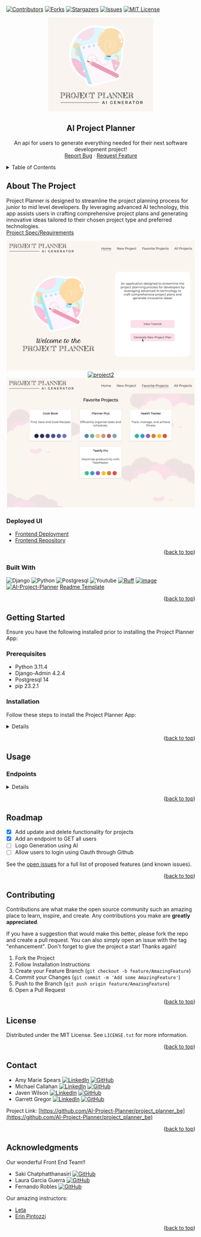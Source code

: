   <!-- Improved compatibility of back to top link: See: https://github.com/othneildrew/Best-README-Template/pull/73 -->
<a name="readme-top"></a>
<!--
*** Thanks for checking out the Best-README-Template. If you have a suggestion
*** that would make this better, please fork the repo and create a pull request
*** or simply open an issue with the tag "enhancement".
*** Don't forget to give the project a star!
*** Thanks again! Now go create something AMAZING! :D
-->

<!-- PROJECT SHIELDS -->
<!--
*** I'm using markdown "reference style" links for readability.
*** Reference links are enclosed in brackets [ ] instead of parentheses ( ).
*** See the bottom of this document for the declaration of the reference variables
*** for contributors-url, forks-url, etc. This is an optional, concise syntax you may use.
*** https://www.markdownguide.org/basic-syntax/#reference-style-links
-->
[![Contributors][contributors-shield]][contributors-url]
[![Forks][forks-shield]][forks-url]
[![Stargazers][stars-shield]][stars-url]
[![Issues][issues-shield]][issues-url]
[![MIT License][license-shield]][license-url]

<!-- PROJECT LOGO -->
<div align="center">
  <a href="https://github.com/AI-Project-Planner/project_planner_be">
    <img src="images/logo.png" alt="Logo" width="280" height="250">
  </a>

<h2 align="center">AI Project Planner</h2>

  <p align="center">
    An api for users to generate everything needed for their next software development project!
    <br>
    <!--<a href="https://github.com/AI-Project-Planner/project_planner_be"><strong>Explore the docs »</strong></a>-->
    <!--<br>-->
    <!--<a href="https://github.com/AI-Project-Planner/project_planner_be">View Demo</a>-->
    <!--.-->
    <a href="https://github.com/AI-Project-Planner/project_planner_be/issues">Report Bug</a>
    ·
    <a href="https://github.com/AI-Project-Planner/project_planner_be/issues">Request Feature</a>
  </p>
</div>

<!-- TABLE OF CONTENTS -->
<details>
  <summary>Table of Contents</summary>
  <ol>
    <li>
      <a href="#about-the-project">About The Project</a>
      <ul>
        <li><a href="#built-with">Built With</a></li>
      </ul>
    </li>
    <li>
      <a href="#getting-started">Getting Started</a>
      <ul>
        <li><a href="#prerequisites">Prerequisites</a></li>
        <li><a href="#installation">Installation</a></li>
      </ul>
    </li>
    <li><a href="#usage">Usage</a></li>
      <ul>
        <li><a href="#endpoints">Endpoints</a></li>
      </ul>
    <li><a href="#roadmap">Roadmap</a></li>
    <li><a href="#contributing">Contributing</a></li>
    <li><a href="#license">License</a></li>
    <li><a href="#contact">Contact</a></li>
    <li><a href="#acknowledgments">Acknowledgments</a></li>
  </ol>
</details>

<!-- ABOUT THE PROJECT -->
## About The Project

Project Planner is designed to streamline the project planning process for junior to mid level developers. By leveraging advanced AI technology, this app assists users in crafting comprehensive project plans and generating innovative ideas tailored to their chosen project type and preferred technologies.<br>[Project Spec/Requirements](https://mod4.turing.edu/projects/capstone/)

<div align="center">
  <a href="https://github.com/AI-Project-Planner/project_planner_be">
    <img src="images/project1.gif" alt="project1" width="500" height="345">
  </a>
  <br>
  <a href="https://github.com/AI-Project-Planner/project_planner_be">
    <img src="images/project2.gif" alt="project2" width="500" height="345">
  </a>
  <br>
  <a href="https://github.com/AI-Project-Planner/project_planner_be">
    <img src="images/project3.gif" alt="project3" width="500" height="345">
  </a>
</div>

### Deployed UI

- [Frontend Deployment](https://project-planner-ui.vercel.app/)
- [Frontend Repository](https://github.com/AI-Project-Planner/project-planner-ui)

<p align="right">(<a href="#readme-top">back to top</a>)</p>

### Built With

![Django](https://img.shields.io/badge/Django-092E20?style=for-the-badge&logo=django&logoColor=white)
![Python](https://img.shields.io/badge/Python-3776AB?style=for-the-badge&logo=python&logoColor=white)
![Postgresql](https://img.shields.io/badge/PostgreSQL-316192?style=for-the-badge&logo=postgresql&logoColor=white)
![Youtube](https://img.shields.io/badge/YouTube-FF0000?style=for-the-badge&logo=youtube&logoColor=white)
[![Ruff](https://img.shields.io/endpoint?url=https://raw.githubusercontent.com/astral-sh/ruff/main/assets/badge/v2.json)](https://github.com/astral-sh/ruff)
[![image](https://img.shields.io/pypi/v/ruff.svg)](https://pypi.python.org/pypi/ruff)
[![AI-Project-Planner](https://circleci.com/gh/AI-Project-Planner/project_planner_be.svg?style=svg)](https://circleci.com/docs/)
[Readme Template](https://github.com/othneildrew/Best-README-Template)

<p align="right">(<a href="#readme-top">back to top</a>)</p>

<!-- GETTING STARTED -->
## Getting Started

Ensure you have the following installed prior to installing the Project Planner App:

### Prerequisites

- Python 3.11.4
- Django-Admin 4.2.4
- Postgresql 14
- pip 23.2.1

### Installation

Follow these steps to install the Project Planner App:

<details close>

1. Get an API Key and/or Application Keys at:
    [OpenAI API](https://openai.com/product)

1. Fork or clone a copy of this repo, then run the following commands from the project directory in your terminal:

    ```zsh
    git clone https://github.com/AI-Project-Planner/project_planner_be.git
    ```

1. Navigate to the project directory:

    ```zsh
    cd project_planner_be
    ```

1. Create a virtual environment (optional but recommended):

    ```zsh
    python3 -m venv env
    ```

1. Activate the virtual environment:

    - macOS/Linux:

        ```zsh
        source env/bin/activate
        ```

    - Windows:

        ```zsh
        source env/Scripts/activate
        ```

1. Install the required environment packages:

    ```zsh
    pip install -r requirements.txt
    ```

1. Run migrations:

    ```zsh
    python3 manage.py makemigrations
    python3 manage.py migrate
    ```

1. Run test suite to ensure functionality is working.

    ```zsh
    python3 manage.py test
    ```

1. If any modules are missing:

    ```zsh
    pip install < MISSING MODULE >
    ```

1. Start the development server:

    ```zsh
    python3 manage.py runserver
    ```

    1. The server should start running at <http://127.0.0.1:8000/>

1. Enter your Keys in `.env`

    ```yml
    SECRET_KEY: <your_django_secret_key>
    OPEN_API_KEY: <open_ai_api_key>
    ```

</details>
<p align="right">(<a href="#readme-top">back to top</a>)</p>

<!-- USAGE EXAMPLES -->
## Usage

### Endpoints

<details close>

### Generate a Project

<details close>

```http
POST /api/v1/users/:id/projects
```

#### Parameters

```
:id => user_id
```

| Code | Description |
| :--- | :---------- |
| 200  | `OK`        |

#### Request Body

```json
{
  "type": "frontend",
  "technologies": "react, typescript and javascript",
  "time": "1 week",
  "collaborators": 2
}
```

#### Example Response

```json
{
  "id": "1",
  "type": "project",
  "attributes": {
    "name": "TaskMaster Pro",
    "steps": "Project Setup: Create Git repository and define project structure\nBackend Setup: Develop Express.js application, set up API routes\nDatabase Design: Design and implement database schema",
    "description": "TaskMaster Pro is an all-inclusive task management application designed to optimize team collaboration and productivity.",
    "features": "User registration and login\nCreate, assign, update, and track tasks\nReal-time collaboration and updates\nPriority-based task categorization",
    "interactions": "User logs in to TaskMaster Pro account.\nDashboard displays tasks by priority: High, Medium, Low.\nUser adds a task, assigns it, and sets a due date.\nTask appears under the respective priority category.\nAssigned user starts task, status updates in real-time.\nUpon completion, task is marked as done and updates for all.",
    "colors": "#3498DB\n#27AE60\n#F39C12\n#F0F3F4\n#333333\n#E74C3C",
    "saved": false,
    "timeline": "week",
    "timeline_int": 1,
    "user_id": "1"
  }
}
```

##### Error Response

| Code | Description |
| :--- | :---------- |
| 503  | `Server is down.` |

```json
{
  "Error": "Server is down.",
  "Status": 500
}
```

</details>

### Update Saved Status for A Users Project

<details close>

```http
PATCH /api/v1/users/:user_id/projects/:project_id/
```

#### Parameters

```
:user_id => user_id
:project_id => project_id
```

| Code | Description |
| :--- | :---------- |
| 202  | `ACCEPTED`        |

#### Request Body

```json
{
 "saved": "true"
}
```

#### Example Response

```json
{
 "id": "1",
 "type": "project",
 "attributes": {
    "user_id": 1,
  "name": "TaskMaster Pro",
  "steps": "Project Setup: Create Git repository and define project structure\nBackend Setup: Develop Express.js application, set up API routes\nDatabase Design: Design and implement database schema",
  "description": "TaskMaster Pro is an all-inclusive task management application designed to optimize team collaboration and productivity.",
   "features": "User registration and login\nCreate, assign, update, and track tasks\nReal-time collaboration and updates\nPriority-based task categorization",
  "interactions": "User logs in to TaskMaster Pro account.\nDashboard displays tasks by priority: High, Medium, Low.\nUser adds a task, assigns it, and sets a due date.\nTask appears under the respective priority category.\nAssigned user starts task, status updates in real-time.\nUpon completion, task is marked as done and updates for all.",
  "colors": "#3498DB\n#27AE60\n#F39C12\n#F0F3F4\n#333333\n#E74C3C",
  "saved": true,
  "timeline": "week",
    "timeline_int": 1,
     "tagline": "Effortlessly manage and track tasks.",
        "collaborators": 4,
        "logo_url": "",
        "logo_font": ""
 }
}
```

##### Error Response

| Code | Description |
| :--- | :---------- |
| 404  | `Project or User ID not found.` |

```json
 {
  "Error": "Project or User ID not found.",
  "Status": 404
 }
```

</details>

### Update Attribute for A Users Project

<details close>

```http
PUT /api/v1/users/:user_id/projects/:project_id/
```

#### Parameters

```
:user_id => user_id
:project_id => project_id
```

| Code | Description |
| :--- | :---------- |
| 202  | `ACCEPTED`        |

#### Request Body

```json
{
 "collaborators": 5,
}
```

#### Example Response

```json
{
 "id": "1",
 "type": "project",
 "attributes": {
    "user_id": 1,
  "name": "TaskMaster Pro",
  "steps": "Project Setup: Create Git repository and define project structure\nBackend Setup: Develop Express.js application, set up API routes\nDatabase Design: Design and implement database schema",
  "description": "TaskMaster Pro is an all-inclusive task management application designed to optimize team collaboration and productivity.",
   "features": "User registration and login\nCreate, assign, update, and track tasks\nReal-time collaboration and updates\nPriority-based task categorization",
  "interactions": "User logs in to TaskMaster Pro account.\nDashboard displays tasks by priority: High, Medium, Low.\nUser adds a task, assigns it, and sets a due date.\nTask appears under the respective priority category.\nAssigned user starts task, status updates in real-time.\nUpon completion, task is marked as done and updates for all.",
  "colors": "#3498DB\n#27AE60\n#F39C12\n#F0F3F4\n#333333\n#E74C3C",
  "saved": true,
  "timeline": "week",
    "timeline_int": 1,
     "tagline": "Effortlessly manage and track tasks.",
        "collaborators": 5,
        "logo_url": "",
        "logo_font": ""
 }
}
```

##### Error Response

| Code | Description |
| :--- | :---------- |
| 404  | `Project or User ID not found.` |

```json
 {
  "Error": "Project or User ID not found.",
  "Status": 404
 }
```

</details>

### Get ALL of a Users Projects

<details close>

```http
GET /api/v1/users/:id/projects/
```

#### Parameters

```
:id => user_id
```

| Code | Description |
| :--- | :---------- |
| 200  | `OK`        |

#### Example Response

```json
{
  "data":
  [
    {
      "id": "1",
      "type": "project",
      "attributes": {
        "user_id": 1,
        "name": "TaskMaster Pro",
        "steps": "Project Setup: Create Git repository and define project structure\nBackend Setup: Develop Express.js application, set up API routes\nDatabase Design: Design and implement database schema",
        "description": "TaskMaster Pro is an all-inclusive task management application designed to optimize team collaboration and productivity.",
        "features": "User registration and login\nCreate, assign, update, and track tasks\nReal-time collaboration and updates\nPriority-based task categorization",
        "interactions": "User logs in to TaskMaster Pro account.\nDashboard displays tasks by priority: High, Medium, Low.\nUser adds a task, assigns it, and sets a due date.\nTask appears under the respective priority category.\nAssigned user starts task, status updates in real-time.\nUpon completion, task is marked as done and updates for all.",
        "colors": "#3498DB\n#27AE60\n#F39C12\n#F0F3F4\n#333333\n#E74C3C",
        "timeline": "week",
        "timeline_int": 1,
        "saved": true,
        "tagline": "Effortlessly manage and track tasks.",
        "collaborators": 4,
        "logo_url": "",
        "logo_font": ""
      }
    },
    {
      "id": "2",
      "type": "project",
      "attributes": {
        "user_id": 1,
        "name": "Different Project Pro",
        "steps": "Project Setup: Create Git repository and define project structure\nBackend Setup: Develop Express.js application, set up API routes\nDatabase Design: Design and implement database schema",
        "description": "It's different!",
        "features": "User registration and login\nCreate, assign, update, and track tasks\nReal-time collaboration and updates\nPriority-based task categorization",
        "interactions": "User logs in to TaskMaster Pro account.\nDashboard displays tasks by priority: High, Medium, Low.\nUser adds a task, assigns it, and sets a due date.\nTask appears under the respective priority category.\nAssigned user starts task, status updates in real-time.\nUpon completion, task is marked as done and updates for all.",
        "colors": "#3498DB\n#27AE60\n#F39C12\n#F0F3F4\n#333333\n#E74C3C",
        "saved": true,
        "timeline": "days",
        "timeline_int": 4,
        "tagline": "Manage and track tasks differently.",
        "collaborators": 4,
        "logo_url": "",
        "logo_font": ""
      }
    }
  ]
}
```

Error Response:

| Code | Description |
| :--- | :---------- |
| 404  | `User ID not found.` |

```json
{
  "Error": "User ID not found.",
  "Status": 404
}
```

</details>

### Delete A User's Project

<details close>

```http
DELETE /api/v1/users/:user_id/projects/:project_id/
```

#### Parameters

```
:user_id => user_id
:project_id => project_id
```

| Code | Description |
| :--- | :---------- |
| 200  | `SUCCESSFUL`        |

#### Example Response

```json
{
 "messages": "Project with id " {project_id} + " was deleted."
}
```

##### Error Response

| Code | Description |
| :--- | :---------- |
| 404  | `Project or User ID not found.` |

```json
{
  "Error": "Project or User ID not found.",
  "Status": 404
}
```

</details>
</details>
</details>

<p align="right">(<a href="#readme-top">back to top</a>)</p>

<!-- ROADMAP -->
## Roadmap

- [x] Add update and delete functionality for projects
- [x] Add an endpoint to GET all users
- [ ] Logo Generation using AI
- [ ] Allow users to login using Oauth through Github

See the [open issues](https://github.com/AI-Project-Planner/project_planner_be/issues) for a full list of proposed features (and known issues).

<p align="right">(<a href="#readme-top">back to top</a>)</p>

<!-- CONTRIBUTING -->
## Contributing

Contributions are what make the open source community such an amazing place to learn, inspire, and create. Any contributions you make are **greatly appreciated**.

If you have a suggestion that would make this better, please fork the repo and create a pull request. You can also simply open an issue with the tag "enhancement".
Don't forget to give the project a star! Thanks again!

1. Fork the Project
1. Follow Installation Instructions
1. Create your Feature Branch (`git checkout -b feature/AmazingFeature`)
1. Commit your Changes (`git commit -m 'Add some AmazingFeature'`)
1. Push to the Branch (`git push origin feature/AmazingFeature`)
1. Open a Pull Request

<p align="right">(<a href="#readme-top">back to top</a>)</p>

<!-- LICENSE -->
## License

Distributed under the MIT License. See `LICENSE.txt` for more information.

<p align="right">(<a href="#readme-top">back to top</a>)</p>

<!-- CONTACT -->
## Contact

- Amy Marie Spears [![LinkedIn][linkedin-shield]][linkedin-url-as] [![GitHub][github-shield]][github-url-as]
- Michael Callahan [![LinkedIn][linkedin-shield]][linkedin-url-mc] [![GitHub][github-shield]][github-url-mc]
- Javen Wilson [![LinkedIn][linkedin-shield]][linkedin-url-jw] [![GitHub][github-shield]][github-url-jw]
- Garrett Gregor [![LinkedIn][linkedin-shield]][linkedin-url-gg] [![GitHub][github-shield]][github-url-gg]

Project Link: [https://github.com/AI-Project-Planner/project_planner_be](https://github.com/AI-Project-Planner/project_planner_be)

<p align="right">(<a href="#readme-top">back to top</a>)</p>

<!-- ACKNOWLEDGMENTS -->
## Acknowledgments

Our wonderful Front End Team!!
- Saki Chatphatthanasiri [![GitHub][github-shield]][github-url-sc]
- Laura Garcia Guerra [![GitHub][github-shield]][github-url-lg]
- Fernando Robles [![GitHub][github-shield]][github-url-fr]

Our amazing instructors:

- [Leta](https://github.com/letakeane)
- [Erin Pintozzi](https://github.com/epintozzi)

<p align="right">(<a href="#readme-top">back to top</a>)</p>

<!-- MARKDOWN LINKS & IMAGES -->
<!-- https://www.markdownguide.org/basic-syntax/#reference-style-links -->
[contributors-shield]: https://img.shields.io/github/contributors/AI-Project-Planner/project_planner_be.svg?style=for-the-badge
[contributors-url]: https://github.com/AI-Project-Planner/project_planner_be/graphs/contributors
[forks-shield]: https://img.shields.io/github/forks/AI-Project-Planner/project_planner_be.svg?style=for-the-badge
[forks-url]: https://github.com/AI-Project-Planner/project_planner_be/network/members
[stars-shield]: https://img.shields.io/github/stars/AI-Project-Planner/project_planner_be.svg?style=for-the-badge
[stars-url]: https://github.com/AI-Project-Planner/project_planner_be/stargazers
[issues-shield]: https://img.shields.io/github/issues/AI-Project-Planner/project_planner_be.svg?style=for-the-badge
[issues-url]: https://github.com/AI-Project-Planner/project_planner_be/issues
[license-shield]: https://img.shields.io/github/license/AI-Project-Planner/project_planner_be.svg?style=for-the-badge
[license-url]: https://github.com/AI-Project-Planner/project_planner_be/blob/master/LICENSE.txt
[github-shield]: https://img.shields.io/badge/GitHub-100000?style=for-the-badge&logo=github&logoColor=white
[github-url-gg]: https://github.com/garrettgregor
[github-url-mc]: https://github.com/calforcal
[github-url-jw]: https://github.com/javenb022
[github-url-as]: https://github.com/amspears007
[github-url-lg]: https://github.com/lauraguerra1
[github-url-fr]: https://github.com/fernandorobles97
[github-url-sc]: https://github.com/sakisandrac
[linkedin-shield]: https://img.shields.io/badge/-LinkedIn-black.svg?style=for-the-badge&logo=linkedin&colorB=555
[linkedin-url-gg]: https://linkedin.com/in/garrett-gregor
[linkedin-url-as]: https://linkedin.com/in/garrett-gregor
[linkedin-url-mc]: https://linkedin.com/in/garrett-gregor
[linkedin-url-jw]: https://linkedin.com/in/garrett-gregor
